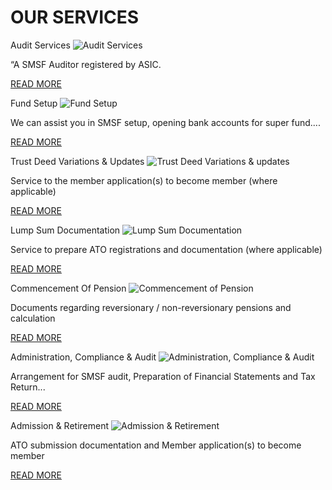 # OUR SERVICES

Audit Services ![Audit Services](https://aussupersource.com.au/wp-content/uploads/2015/03/document.png)

“A SMSF Auditor registered by ASIC.

[READ MORE](https://aussupersource.com.au/services/audit-services/)

Fund Setup ![Fund Setup](https://aussupersource.com.au/wp-content/uploads/2015/03/fund1.png)

We can assist you in SMSF setup, opening bank accounts for super fund....

[READ MORE](https://aussupersource.com.au/services/fund-setup/)

Trust Deed Variations & Updates ![Trust Deed Variations & updates](https://aussupersource.com.au/wp-content/uploads/2015/02/audit1.png)

Service to the member application(s) to become member (where applicable)

[READ MORE](https://aussupersource.com.au/services/trust-deed-variations-updates/)

Lump Sum Documentation ![Lump Sum Documentation](https://aussupersource.com.au/wp-content/uploads/2015/03/document.png)

Service to prepare ATO registrations and documentation (where applicable)

[READ MORE](https://aussupersource.com.au/services/lump-sum-documentation-2/)

Commencement Of Pension ![Commencement of Pension](https://aussupersource.com.au/wp-content/uploads/2015/03/pension1.png)

Documents regarding reversionary / non-reversionary pensions and calculation

[READ MORE](https://aussupersource.com.au/services/commencement-of-pension-commutation/)

Administration, Compliance & Audit ![Administration, Compliance & Audit](https://aussupersource.com.au/wp-content/uploads/2015/02/admin.png)

Arrangement for SMSF audit, Preparation of Financial Statements and Tax Return...

[READ MORE](https://aussupersource.com.au/services/administration-compliance-audit/)

Admission & Retirement ![Admission & Retirement](https://aussupersource.com.au/wp-content/uploads/2015/02/audit1.png)

ATO submission documentation and Member application(s) to become member

[READ MORE](https://aussupersource.com.au/services/lump-sum-documentation/)